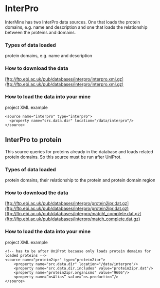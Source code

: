 # InterPro

InterMine has two InterPro data sources. One that loads the protein domains, e.g. name and description and one that loads the relationship between the proteins and domains.

### Types of data loaded

protein domains, e.g. name and description

### How to download the data

[ftp://ftp.ebi.ac.uk/pub/databases/interpro/interpro.xml.gz](ftp://ftp.ebi.ac.uk/pub/databases/interpro/interpro.xml.gz)

### How to load the data into your mine

project XML example

```markup
<source name="interpro" type="interpro">
  <property name="src.data.dir" location="/data/interpro"/>
</source>
```

## InterPro to protein

This source queries for proteins already in the database and loads related protein domains. So this source must be run after UniProt.

### Types of data loaded

protein domains, their relationship to the protein and protein domain region

### How to download the data

[ftp://ftp.ebi.ac.uk/pub/databases/interpro/protein2ipr.dat.gz](ftp://ftp.ebi.ac.uk/pub/databases/interpro/protein2ipr.dat.gz) [ftp://ftp.ebi.ac.uk/pub/databases/interpro/match\_complete.dat.gz](ftp://ftp.ebi.ac.uk/pub/databases/interpro/match_complete.dat.gz)

### How to load the data into your mine

project XML example

```markup
<!-- has to be after UniProt because only loads protein domains for loaded proteins -->
<source name="protein2ipr" type="protein2ipr">
    <property name="src.data.dir" location="/data/interpro"/>
    <property name="src.data.dir.includes" value="protein2ipr.dat"/>
    <property name="protein2ipr.organisms" value="9606"/>
    <property name=”osAlias” value=”os.production”/>
</source>
```


